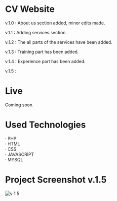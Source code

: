 # CV Website

v.1.0 : About us section added, minor edits made.

v.1.1 : Adding services section.

v.1.2 : The all parts of the services have been added.

v.1.3 : Training part has been added.

v.1.4 : Experience part has been added.

v.1.5 : 

# Live

Coming soon.

# Used Technologies

· PHP<br>
· HTML<br>
· CSS<br>
· JAVASCRİPT<br>
· MYSQL<br>

# Project Screenshot v.1.5
![v 1 5](https://user-images.githubusercontent.com/40199261/125173850-1fe9ee00-e1ca-11eb-90ed-9665ddff8b08.png)



 
